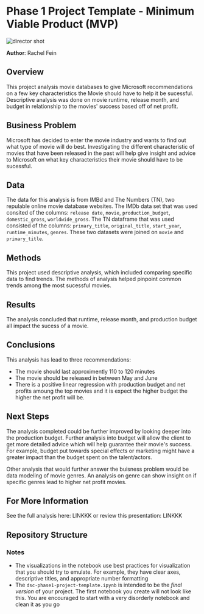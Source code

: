 # Phase 1 Project Template - Minimum Viable Product (MVP)

![director shot](.images/director_shot.jpeg)

**Author**: Rachel Fein
 

## Overview
 This project analysis movie databases to give Microsoft recommendations on a few key characteristics the Movie should have to help it be sucessful. Descriptive analysis was done on movie runtime, release month, and budget in relationship to the movies' success based off of net profit. 


## Business Problem

Microsoft has decided to enter the movie industry and wants to find out what type of movie will do best. Investigating the different characteristic of movies that have been released in the past will help give insight and advice to Microsoft on what key characteristics their movie should have to be sucessful.


## Data

The data for this analysis is from IMBd and The Numbers (TN), two repulable online movie database websites.  The IMDb data set that was used consited of the columns: `release date`, `movie`, `production_budget`, `domestic_gross`, `worldwide_gross`. The TN dataframe that was used consisted of the columns: `primary_title`, `original_title`, `start_year`, `runtime_minutes`, `genres`. These two datasets were joined on `movie` and `primary_title`. 

## Methods

This project used descriptive analysis, which included comparing specific data to find trends. The methods of analysis helped pinpoint common trends among the most sucessful movies.

## Results

The analysis concluded that runtime, release month, and production budget all impact the sucess of a movie. 

## Conclusions

This analysis has lead to three recommendations: 
- The movie should last approximently 110 to 120 minutes
- The movie should be released in between May and June
- There is a positive linear regression with production budget and net profits amoung the top movies and it is expect the higher budget the higher the net profit will be. 

## Next Steps

The analysis completed could be further improved by looking deeper into the production budget. Further analysis into budget will allow the client to get more detailed advice which will help guarantee their movie's success. For example, budget put towards special effects or marketing might have a greater impact than the budget spent on the talent/actors.

Other analysis that would further answer the buisness problem would be data modeling of movie genres. An analysis on genre can show insight on if specific genres lead to higher net profit movies. 

## For More Information

See the full analysis here: LINKKK or review this presentation: LINKKK

## Repository Structure


### Notes

- The visualizations in the notebook use best practices for visualization that you should try to emulate. For example, they have clear axes, descriptive titles, and appropriate number formatting
- The `dsc-phase1-project-template.ipynb` is intended to be the _final version_ of your project. The first notebook you create will not look like this. You are encouraged to start with a very disorderly notebook and clean it as you go
